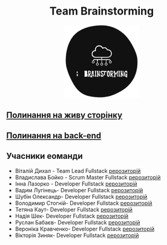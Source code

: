<h1 align="center">Team Brainstorming</h1>

<p align="center">
  <img src="./assets/logo.png" width="200" alt="Nest Logo" />
</p>

<h2>
 <a href='https://byht1.github.io/react-team-project'>Полинання на живу сторінку</a>
</h2>
<h2>
 <a href='https://github.com/byht1/node-team-project'>Полинання на back-end</a>
</h2>

<h2>Учасники еоманди</h2>

<ul>
    <li>
        <span>Віталій Дихал - Team Lead Fullstack</span>
        <a href='https://github.com/byht1'>рерозиторій</a>
    </li>
    <li>
        <span>Владислава Бойко - Scrum Master Fullstack</span>
        <a href='https://github.com/VladaBoiko'>рерозиторій</a>
    </li>
    <li>
        <span>Інна Лазорко - Developer Fullstack</span>
        <a href='https://github.com/iLazorko'>рерозиторій</a>
    </li>
    <li>
        <span>Вадим Лугінець- Developer Fullstack</span>
        <a href='https://github.com/VadimLuginets'>рерозиторій</a>
    </li>
    <li>
        <span>Шубін Олександр- Developer Fullstack</span>
        <a href='https://github.com/zlatan-dp'>рерозиторій</a>
    </li>
    <li>
        <span>Володимир Стогній- Developer Fullstack</span>
        <a href='https://github.com/VladimirSt13'>рерозиторій</a>
    </li>
    <li>
        <span>Тетяна Каут- Developer Fullstack</span>
        <a href='https://github.com/KautTanya'>рерозиторій</a>
    </li>
    <li>
        <span>Надія Шек- Developer Fullstack</span>
        <a href='https://github.com/NadiiaShek'>рерозиторій</a>
    </li>
    <li>
        <span>Руслан Бабаєв- Developer Fullstack</span>
        <a href='https://github.com/Grantoed'>рерозиторій</a>
    </li>
    <li>
        <span>Вероніка Кравченко- Developer Fullstack</span>
        <a href='https://github.com/Veronika-chenko'>рерозиторій</a>
    </li>
    <li>
        <span>Вікторія Зиняк- Developer Fullstack</span>
        <a href='https://github.com/ViktoriaZinyak'>рерозиторій</a>
    </li>
</ul>
